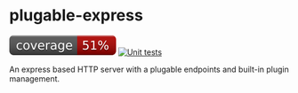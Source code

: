# plugable-express
[![coverage: 51%](./.readme-assets/coverage.svg)](https://google.com) [![Unit tests](https://github.com/liquid-labs/plugable-express/actions/workflows/ci-cd-unit-tests-node.yaml/badge.svg)](https://github.com/liquid-labs/plugable-express/actions/workflows/ci-cd-unit-tests-node.yaml)

An express based HTTP server with a plugable endpoints and built-in plugin management.

